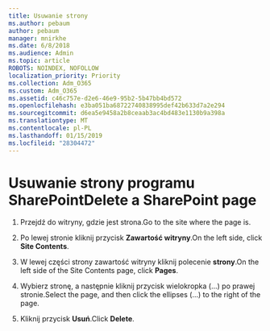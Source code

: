 ```yaml
---
title: Usuwanie strony
ms.author: pebaum
author: pebaum
manager: mnirkhe
ms.date: 6/8/2018
ms.audience: Admin
ms.topic: article
ROBOTS: NOINDEX, NOFOLLOW
localization_priority: Priority
ms.collection: Adm_O365
ms.custom: Adm_O365
ms.assetid: c46c757e-d2e6-46e9-95b2-5b47bb4bd572
ms.openlocfilehash: e3ba051ba68722740838995def42b633d7a2e294
ms.sourcegitcommit: d6ea5e9458a2b8ceaab3ac4bd483e1130b9a398a
ms.translationtype: MT
ms.contentlocale: pl-PL
ms.lasthandoff: 01/15/2019
ms.locfileid: "28304472"
---
```

# <a name="delete-a-sharepoint-page"></a><span data-ttu-id="7439a-102">Usuwanie strony programu SharePoint</span><span class="sxs-lookup"><span data-stu-id="7439a-102">Delete a SharePoint page</span></span>

1. <span data-ttu-id="7439a-103">Przejdź do witryny, gdzie jest strona.</span><span class="sxs-lookup"><span data-stu-id="7439a-103">Go to the site where the page is.</span></span>
    
2. <span data-ttu-id="7439a-104">Po lewej stronie kliknij przycisk **Zawartość witryny**.</span><span class="sxs-lookup"><span data-stu-id="7439a-104">On the left side, click **Site Contents**.</span></span>
    
3. <span data-ttu-id="7439a-105">W lewej części strony zawartość witryny kliknij polecenie **strony**.</span><span class="sxs-lookup"><span data-stu-id="7439a-105">On the left side of the Site Contents page, click **Pages**.</span></span>
    
4. <span data-ttu-id="7439a-106">Wybierz stronę, a następnie kliknij przycisk wielokropka (...) po prawej stronie.</span><span class="sxs-lookup"><span data-stu-id="7439a-106">Select the page, and then click the ellipses (...) to the right of the page.</span></span>
    
5. <span data-ttu-id="7439a-107">Kliknij przycisk **Usuń**.</span><span class="sxs-lookup"><span data-stu-id="7439a-107">Click **Delete**.</span></span>
    

